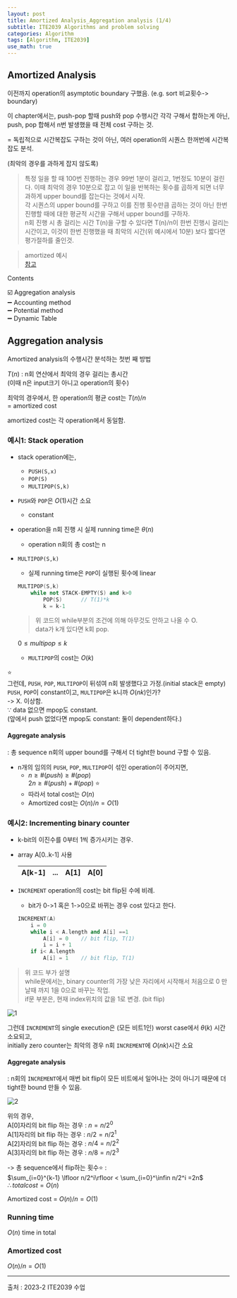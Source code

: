 ```yaml
---
layout: post
title: Amortized Analysis_Aggregation analysis (1/4)
subtitle: ITE2039 Algorithms and problem solving
categories: Algorithm
tags: [Algorithm, ITE2039]
use_math: true
---
```


## Amortized Analysis
이전까지 operation의 asymptotic boundary 구했음. (e.g. sort 비교횟수-> boundary)   

이 chapter에서는, push-pop 할때 push와 pop 수행시간 각각 구해서 합하는게 아닌, push, pop 합해서 n번 발생했을 때 전체 cost 구하는 것.   

= 독립적으로 시간복잡도 구하는 것이 아닌, 여러 operation의 시퀀스 한꺼번에 시간복잡도 분석.

(최악의 경우를 과하게 잡지 않도록)

> 특정 일을 할 때 100번 진행하는 경우 99번 1분이 걸리고, 1번정도 10분이 걸린다. 이때 최악의 경우 10분으로 잡고 이 일을 반복하는 횟수를 곱하게 되면 너무 과하게 upper bound를 잡는다는 것에서 시작.   
각 시퀀스의 upper bound를 구하고 이를 진행 횟수만큼 곱하는 것이 아닌 한번 진행할 때에 대한 평균적 시간을 구해서 upper bound를 구하자.   
n회 진행 시 총 걸리는 시간 T(n)을 구할 수 있다면 T(n)/n이 한번 진행시 걸리는 시간이고, 이것이 한번 진행했을 때 최악의 시간(위 예시에서 10분) 보다 짧다면 평가절하를 줄인것.

> amortized 예시   
[참고](https://gazelle-and-cs.tistory.com/87)


Contents      

☑️ Aggregation analysis    
➖ Accounting method   
➖ Potential method   
➖ Dynamic Table


## Aggregation analysis
Amortized analysis의 수행시간 분석하는 첫번 째 방법

$T(n)$ : n회 연산에서 최악의 경우 걸리는 총시간    
(이때 n은 input크기 아니고 operation의 횟수)


최악의 경우에서, 한 operation의 평균 cost는 $T(n)/n$    
= amortized cost

amortized cost는 각 operation에서 동일함.

### 예시1: Stack operation 

- stack operation에는,
    - ```PUSH(S,x)```
    - ```POP(S)```
    - ```MULTIPOP(S,k)```

- ```PUSH```와 ```POP```은 $O(1)$시간 소요
    - constant

- operation을 n회 진행 시 실제 running time은 $\theta(n)$
    - operation n회의 총 cost는 n

- ```MULTIPOP(S,k)```
    - 실제 running time은 ```POP```이 실행된 횟수에 linear   
    ``` cpp
    MULTIPOP(S,k)
        while not STACK-EMPTY(S) and k>0
            POP(S)      // T(1)*k
            k = k-1
    ```
    > 위 코드의 while부분의 조건에 의해 아무것도 안하고 나올 수 O.   
    data가 k개 있다면 k회 pop. 

    $0\leq multipop \leq k$

    - ```MULTIPOP```의 cost는 $O(k)$

⭐   
그런데, ```PUSH```,  ```POP```, ```MULTIPOP```이 뒤섞여 n회 발생했다고 가정.(initial stack은 empty)    
```PUSH```,  ```POP```이 constant이고, ```MULTIPOP```은 k니까 $O(nk)$인가?   
-> X. 이상함.   
$\because$ data 없으면 mpop도 constant.    
(앞에서 push 없었다면 mpop도 constant: 둘이 dependent하다.)

#### Aggregate analysis
: 총 sequence n회의 upper bound를 구해서 더 tight한 bound 구할 수 있음.


- n개의 임의의 ```PUSH```,  ```POP```, ```MULTIPOP```이 섞인 operation이 주어지면,
    - $n \geq \#(push) \geq \#(pop)$   
    $2n \geq \#(push) + \#(pop)$ ⭐    
    - 따라서 total cost는 $O(n)$
    - Amortized cost는 $O(n)/n=O(1)$



### 예시2: Incrementing binary counter 

- k-bit의 이진수를 0부터 1씩 증가시키는 경우.

- array A[0..k-1] 사용   

    |A[k-1]|...|A\[1]|A[0]|
    |:---:|:---:|:---:|:---:|

- ```INCREMENT``` operation의 cost는 bit flip된 수에 비례.
    - bit가 0->1 혹은 1->0으로 바뀌는 경우 cost 있다고 한다.
    ```cpp
    INCREMENT(A)
        i = 0
        while i < A.length and A[i] ==1
            A[i] = 0    // bit flip, T(1)
            i = i + 1
        if i< A.length
            A[i] = 1    // bit flip, T(1)
    ```

> 위 코드 부가 설명    
while문에서는, binary counter의 가장 낮은 자리에서 시작해서 처음으로 0 만날때 까지 1을 0으로 바꾸는 작업.   
if문 부분은, 현재 index위치의 값을 1로 변경. (bit flip)

![1][1]

그런데 ```INCREMENT```의 single execution은 (모든 비트1인) worst case에서 $\theta(k)$ 시간 소요되고,    
initially zero counter는 최악의 경우 n회 ```INCREMENT```에 $O(nk)$시간 소요

#### Aggregate analysis
: n회의 ```INCREMENT```에서 매번 bit flip이 모든 비트에서 일어나는 것이 아니기 때문에 더 tight한 bound 만들 수 있음.

![2][2]

위의 경우,    
A[0]자리의 bit flip 하는 경우 : $n= n/2^0$   
A\[1]자리의 bit flip 하는 경우 : $n/2= n/2^1$   
A\[2]자리의 bit flip 하는 경우 : $n/4 = n/2^2$   
A\[3]자리의 bit flip 하는 경우 : $n/8 = n/2^3$   

-> 총 sequence에서 flip하는 횟수⭐ :   
$\sum_{i=0}^{k-1} \lfloor n/2^i\rfloor < \sum_{i=0}^\infin n/2^i =2n$   
$\therefore total cost = O(n)$

Amortized cost = $O(n)/n = O(1)$


### Running time
$O(n)$ time in total

### Amortized cost
$O(n)/n=O(1)$ 


---

[1]: /assets/images/post_img/2023-11-07-AmortizedAnalysis/1.png
[2]: /assets/images/post_img/2023-11-07-AmortizedAnalysis/2.png

출처 : 2023-2 ITE2039 수업  

